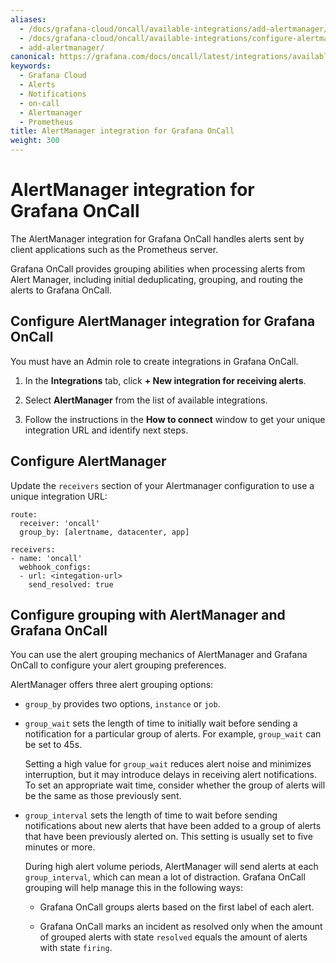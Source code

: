 ```yaml
---
aliases:
  - /docs/grafana-cloud/oncall/available-integrations/add-alertmanager/
  - /docs/grafana-cloud/oncall/available-integrations/configure-alertmanager/
  - add-alertmanager/
canonical: https://grafana.com/docs/oncall/latest/integrations/available-integrations/add-alertmanager/
keywords:
  - Grafana Cloud
  - Alerts
  - Notifications
  - on-call
  - Alertmanager
  - Prometheus
title: AlertManager integration for Grafana OnCall
weight: 300
---
```


# AlertManager integration for Grafana OnCall

The AlertManager integration for Grafana OnCall handles alerts sent by client applications such as the Prometheus server.

Grafana OnCall provides<!--[grouping](#alertmanager-grouping-amp-oncall-grouping)--> grouping abilities when processing alerts from Alert Manager, including initial deduplicating, grouping, and routing the alerts to Grafana OnCall.

## Configure AlertManager integration for Grafana OnCall

You must have an Admin role to create integrations in Grafana OnCall.

1. In the **Integrations** tab, click **+ New integration for receiving alerts**.

2. Select **AlertManager** from the list of available integrations.

3. Follow the instructions in the **How to connect** window to get your unique integration URL and identify next steps.

<!--![123](../_images/connect-new-monitoring.png)-->

## Configure AlertManager

Update the `receivers` section of your Alertmanager configuration to use a unique integration URL:

```
route:
  receiver: 'oncall'
  group_by: [alertname, datacenter, app]

receivers:
- name: 'oncall'
  webhook_configs:
  - url: <integation-url>
    send_resolved: true
```

## Configure grouping with AlertManager and Grafana OnCall

You can use the alert grouping mechanics of AlertManager and Grafana OnCall to configure your alert grouping preferences.

AlertManager offers three alert grouping options:

- `group_by` provides two options, `instance` or `job`.
- `group_wait` sets the length of time to initially wait before sending a notification for a particular group of alerts. For example, `group_wait` can be set to 45s.

  Setting a high value for `group_wait` reduces alert noise and minimizes interruption, but it may introduce delays in receiving alert notifications. To set an appropriate wait time, consider whether the group of alerts will be the same as those previously sent.

- `group_interval` sets the length of time to wait before sending notifications about new alerts that have been added to a group of alerts that have been previously alerted on. This setting is usually set to five minutes or more.

  During high alert volume periods, AlertManager will send alerts at each `group_interval`, which can mean a lot of distraction. Grafana OnCall grouping will help manage this in the following ways:

  - Grafana OnCall groups alerts based on the first label of each alert.

  - Grafana OnCall marks an incident as resolved only when the amount of grouped alerts with state `resolved` equals the amount of alerts with state `firing`.
